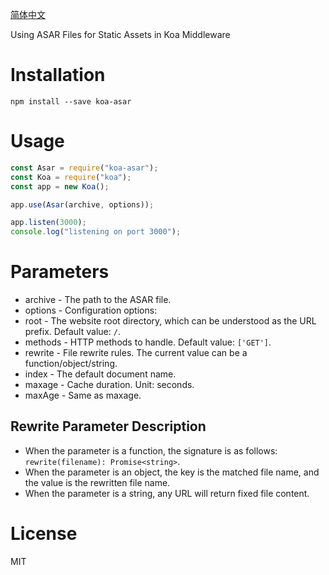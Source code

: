 [简体中文](https://github.com/zsea/koa-asar/blob/master/README.ZH.CN.MD)

Using ASAR Files for Static Assets in Koa Middleware

# Installation

```
npm install --save koa-asar
```

# Usage
```js
const Asar = require("koa-asar");
const Koa = require("koa");
const app = new Koa();

app.use(Asar(archive, options));

app.listen(3000);
console.log("listening on port 3000");
```

# Parameters
* archive - The path to the ASAR file.
* options - Configuration options:
* root - The website root directory, which can be understood as the URL prefix. Default value: ```/```.
* methods - HTTP methods to handle. Default value: ```['GET']```.
* rewrite - File rewrite rules. The current value can be a function/object/string.
* index - The default document name.
* maxage - Cache duration. Unit: seconds.
* maxAge - Same as maxage.

## Rewrite Parameter Description
* When the parameter is a function, the signature is as follows: ```rewrite(filename): Promise<string>```.
* When the parameter is an object, the key is the matched file name, and the value is the rewritten file name.
* When the parameter is a string, any URL will return fixed file content.

# License
MIT